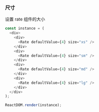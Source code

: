 ### 尺寸

设置 rate 组件的大小

<!--start-code-->

```js
const instance = (
  <div>
    <div>
      <Rate defaultValue={4} size="xs" />
    </div>
    <div>
      <Rate defaultValue={4} size="sm" />
    </div>
    <div>
      <Rate defaultValue={4} size="md" />
    </div>
    <div>
      <Rate defaultValue={4} size="lg" />
    </div>
  </div>
);

ReactDOM.render(instance);
```

<!--end-code-->
